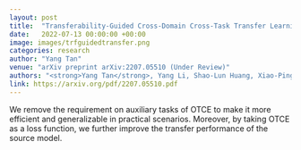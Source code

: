 ```yaml
---
layout: post
title:  "Transferability-Guided Cross-Domain Cross-Task Transfer Learning"
date:   2022-07-13 00:00:00 +00:00
image: images/trfguidedtransfer.png
categories: research
author: "Yang Tan"
venue: "arXiv preprint arXiv:2207.05510 (Under Review)"
authors: "<strong>Yang Tan</strong>, Yang Li, Shao-Lun Huang, Xiao-Ping Zhang"
link: https://arxiv.org/pdf/2207.05510.pdf
---
```

We remove the requirement on auxiliary tasks of OTCE to make it more efficient and generalizable in practical scenarios. Moreover, by taking OTCE as a loss function, we further improve the transfer performance of the source model. 

